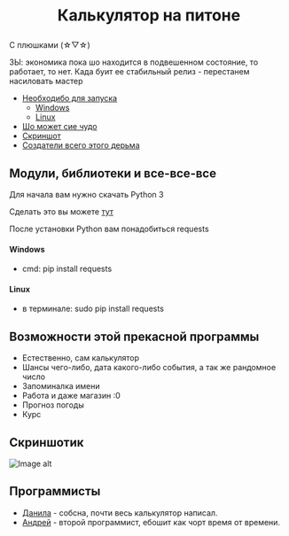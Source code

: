# <p align="center">  Калькулятор на питоне
С плюшками 	(☆▽☆)
 
ЗЫ: экономика пока шо находится  в подвешенном состояние, то работает, то нет. Када буит ее стабильный релиз - перестанем насиловать мастер
* [Необходибо для запуска](#модули-библиотеки-и-все-все-все)
  * [Windows](#Windows)
  * [Linux](#Linux)
* [Шо может сие чудо](#Возможности-этой-прекасной-программы)
* [Скриншот](#Скриншотик)
* [Создатели всего этого дерьма](#программисты)

## Модули, библиотеки и все-все-все
Для начала вам нужно скачать Python 3

Сделать это вы можете [тут](https://www.python.org/)

После установки Python вам понадобиться requests
#### Windows
* cmd: pip install requests
#### Linux
* в терминале: sudo pip install requests 

## Возможности этой прекасной программы
* Естественно, сам калькулятор
* Шансы чего-либо, дата какого-либо события, а так же рандомное число
* Запоминалка имени
* Работа и даже магазин :0
* Прогноз погоды
* Курс
## Скриншотик
![Image alt](https://i.imgur.com/wwC2fW0.png)
## Программисты
* [Данила](https://vk.com/ferowenso) - собсна, почти весь калькулятор написал. 
* [Андрей](https://vk.com/slava_a_i_r) - второй программист, ебошит как чорт время от времени.
